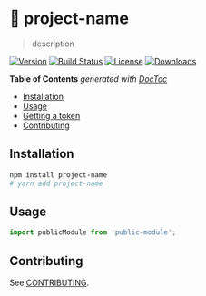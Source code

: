 # 📕 project-name

> description

[![Version][version-svg]][package-url] [![Build Status][travis-svg]][travis-url] [![License][license-image]][license-url] [![Downloads][downloads-image]][downloads-url]

<!-- START doctoc generated TOC please keep comment here to allow auto update -->
<!-- DON'T EDIT THIS SECTION, INSTEAD RE-RUN doctoc TO UPDATE -->
**Table of Contents**  *generated with [DocToc](https://github.com/thlorenz/doctoc)*

- [Installation](#installation)
- [Usage](#usage)
- [Getting a token](#getting-a-token)
- [Contributing](#contributing)

<!-- END doctoc generated TOC please keep comment here to allow auto update -->

## Installation

```sh
npm install project-name
# yarn add project-name
```

## Usage

```js
import publicModule from 'public-module';
```

## Contributing

See [CONTRIBUTING](./.github/CONTRIBUTING.md).

[travis-svg]: https://img.shields.io/travis/vvo/project-name/master.svg?style=flat-square
[travis-url]: https://travis-ci.org/vvo/project-name
[license-image]: https://img.shields.io/badge/license-MIT-green.svg?style=flat-square
[license-url]: LICENSE
[downloads-image]: https://img.shields.io/npm/dm/project-name.svg?style=flat-square
[downloads-url]: http://npm-stat.com/charts.html?package=project-name
[version-svg]: https://img.shields.io/npm/v/project-name.svg?style=flat-square
[package-url]: https://yarnpkg.com/en/package/project-name
